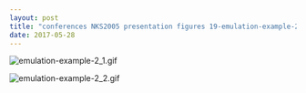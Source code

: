 ```yaml
---
layout: post
title: "conferences NKS2005 presentation figures 19-emulation-example-2 emulation-example-2.nb"
date: 2017-05-28
---
```


![emulation-example-2_1.gif](../../../assets/2017/05/28/emulation-example-2-500px/emulation-example-2_1.gif)

![emulation-example-2_2.gif](../../../assets/2017/05/28/emulation-example-2-500px/emulation-example-2_2.gif)

